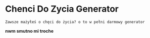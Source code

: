 # Chenci Do Zycia Generator
```
Zawsze mażyłeś o chęci do życia? o to w pełni darmowy generator
```

**nwm smutno mi troche**
